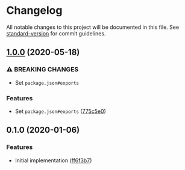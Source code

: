 # Changelog

All notable changes to this project will be documented in this file. See [standard-version](https://github.com/conventional-changelog/standard-version) for commit guidelines.

## [1.0.0](https://www.github.com/cfware/tap-yaml-summary/compare/v0.1.0...v1.0.0) (2020-05-18)


### ⚠ BREAKING CHANGES

* Set `package.json#exports`

### Features

* Set `package.json#exports` ([775c5e0](https://www.github.com/cfware/tap-yaml-summary/commit/775c5e04bf021a0a58c0d6526ce446133dbb0a7d))

## 0.1.0 (2020-01-06)


### Features

* Initial implementation ([ff6f3b7](https://github.com/cfware/tap-yaml-summary/commit/ff6f3b7747b90deae0597787b13cac38f556d1d2))
